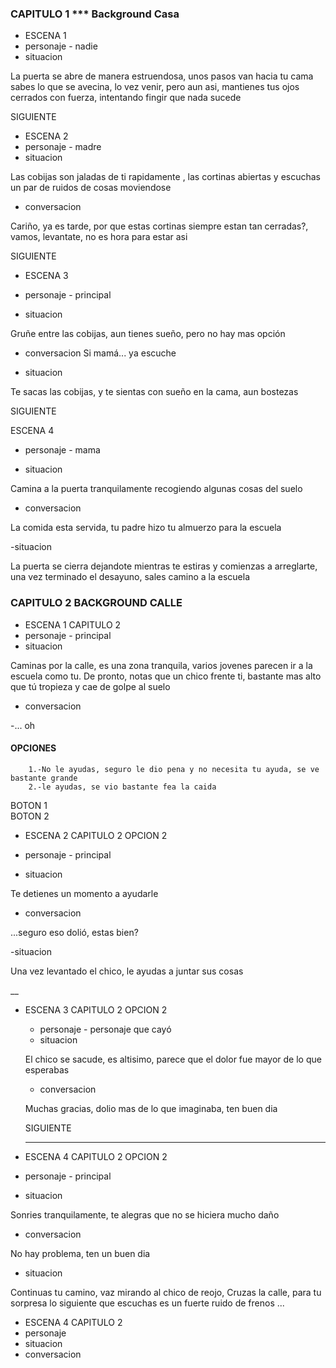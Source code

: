 ### CAPITULO 1 *** Background Casa
 - ESCENA 1 
 - personaje  - nadie
 - situacion
 
 La puerta se abre de manera estruendosa, unos pasos van hacia tu cama  sabes lo que se avecina, lo vez venir, pero aun asi, mantienes tus ojos cerrados con fuerza, intentando fingir que nada sucede
 
 SIGUIENTE
 
 - ESCENA 2 
 - personaje - madre
 - situacion
 
 Las cobijas son jaladas de ti rapidamente , las cortinas abiertas y escuchas un par de ruidos de cosas moviendose
  
 - conversacion
 
 Cariño, ya es tarde, por que estas cortinas siempre estan tan cerradas?, vamos, levantate, no es hora para estar asi
 
 SIGUIENTE
 
 - ESCENA 3
 - personaje - principal
 
 - situacion
 
 Gruñe entre las cobijas, aun tienes sueño, pero no hay mas opción
 
 - conversacion
 Si mamá... ya escuche
 
 - situacion
 
 Te sacas las cobijas, y te sientas con sueño en la cama, aun bostezas
 
 SIGUIENTE
 
 ESCENA 4
 - personaje - mama
 
 - situacion 
 
 Camina a la puerta tranquilamente recogiendo algunas cosas del suelo
 
 - conversacion
 
 La comida esta servida, tu padre hizo tu almuerzo para la escuela
 
 -situacion
 
 La puerta se cierra dejandote mientras te estiras y comienzas a arreglarte, una vez terminado el desayuno, sales camino a la escuela
 
 ### CAPITULO 2 BACKGROUND CALLE
 
 - ESCENA 1 CAPITULO 2
 - personaje  - principal
 - situacion
 
 Caminas por la calle, es una zona tranquila, varios jovenes parecen ir a la escuela como tu. De pronto, notas que un chico frente ti, bastante mas alto que tú tropieza y cae de golpe al suelo 
 
 
 - conversacion 
 
 -... oh
 
  #### **OPCIONES**
        1.-No le ayudas, seguro le dio pena y no necesita tu ayuda, se ve bastante grande
        2.-le ayudas, se vio bastante fea la caida
                
 BOTON 1   
 BOTON 2
 
 
  - ESCENA 2 CAPITULO 2 OPCION 2
  
  - personaje -  principal
  
  - situacion
  
  Te detienes un momento a ayudarle
  
  - conversacion 
  
 ...seguro eso dolió, estas bien?
 
 -situacion 
 
 Una vez levantado el chico, le ayudas a juntar sus cosas
 
 __
 
 - ESCENA 3 CAPITULO 2 OPCION 2
 
   - personaje - personaje que cayó
   - situacion
   
   El chico se sacude, es altisimo, parece que el dolor fue mayor de lo que esperabas
   
   - conversacion 
   
   Muchas gracias, dolio mas de lo que imaginaba, ten buen dia
   
   SIGUIENTE 
  
   ___
 
 
  - ESCENA 4  CAPITULO 2 OPCION 2
  - personaje - principal
  - situacion
  
  Sonries tranquilamente, te alegras que no se hiciera mucho daño
  
  - conversacion  
  
  No hay problema, ten un buen dia
  
  - situacion 
  
  Continuas tu camino, vaz mirando  al chico de reojo, Cruzas la calle, para tu sorpresa lo siguiente que escuchas es un fuerte ruido de frenos ...
 
  - ESCENA 4  CAPITULO 2
  - personaje 
  - situacion
  - conversacion 
  